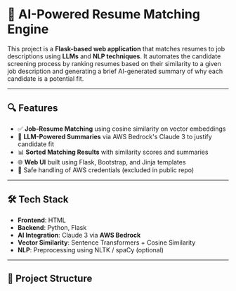 # 🧠 AI-Powered Resume Matching Engine

This project is a **Flask-based web application** that matches resumes to job descriptions using **LLMs** and **NLP techniques**. It automates the candidate screening process by ranking resumes based on their similarity to a given job description and generating a brief AI-generated summary of why each candidate is a potential fit.

---

## 🔍 Features

- ✅ **Job-Resume Matching** using cosine similarity on vector embeddings
- 🤖 **LLM-Powered Summaries** via AWS Bedrock's Claude 3 to justify candidate fit
- 📊 **Sorted Matching Results** with similarity scores and summaries
- 🌐 **Web UI** built using Flask, Bootstrap, and Jinja templates
- 🔐 Safe handling of AWS credentials (excluded in public repo)

---

## 🛠️ Tech Stack

- **Frontend**: HTML 
- **Backend**: Python, Flask  
- **AI Integration**: Claude 3 via **AWS Bedrock**
- **Vector Similarity**: Sentence Transformers + Cosine Similarity  
- **NLP**: Preprocessing using NLTK / spaCy (optional)

---

## 📂 Project Structure

